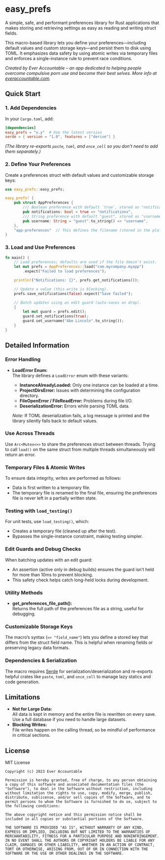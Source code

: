 # easy_prefs

A simple, safe, and performant preferences library for Rust applications that makes storing and retrieving settings as easy as reading and writing struct fields.

This macro-based library lets you define your preferences—including default values and custom storage keys—and persist them to disk using TOML. It emphasizes data safety by using atomic writes via temporary files and enforces a single-instance rule to prevent race conditions.

*Created by Ever Accountable – an app dedicated to helping people overcome compulsive porn use and become their best selves. More info at [everaccountable.com](https://everaccountable.com).*

## Quick Start

### 1. Add Dependencies

In your `Cargo.toml`, add:

```toml
[dependencies]
easy_prefs = "x.y"  # Use the latest version
serde = { version = "1.0", features = ["derive"] }
```

*(The library re-exports `paste`, `toml`, and `once_cell` so you don’t need to add them separately.)*

### 2. Define Your Preferences

Create a preferences struct with default values and customizable storage keys:

```rust
use easy_prefs::easy_prefs;

easy_prefs! {
    pub struct AppPreferences {
        /// Boolean preference with default `true`, stored as "notifications"
        pub notifications: bool = true => "notifications",
        /// String preference with default "guest", stored as "username"
        pub username: String = "guest".to_string() => "username",
    },
    "app-preferences"  // This defines the filename (stored in the platform-specific config directory)
}
```

### 3. Load and Use Preferences

```rust
fn main() {
    // Load preferences; defaults are used if the file doesn't exist.
    let mut prefs = AppPreferences::load("com.mycompany.myapp")
        .expect("Failed to load preferences");

    println!("Notifications: {}", prefs.get_notifications());

    // Update a value (this write is blocking).
    prefs.save_notifications(false).expect("Save failed");

    // Batch updates using an edit guard (auto-saves on drop).
    {
        let mut guard = prefs.edit();
        guard.set_notifications(true);
        guard.set_username("Abe Lincoln".to_string());
    }
}
```

## Detailed Information

### Error Handling

- **LoadError Enum:**  
  The library defines a `LoadError` enum with these variants:
  - **InstanceAlreadyLoaded:** Only one instance can be loaded at a time.
  - **ProjectDirsError:** Issues with determining the configuration directory.
  - **FileOpenError / FileReadError:** Problems during file I/O.
  - **DeserializationError:** Errors while parsing TOML data.

  *Note:* If TOML deserialization fails, a log message is printed and the library silently falls back to default values.

### Use Across Threads

Use `Arc<Mutex<>>` to share the preferences struct between threads.
Trying to call `load()` on the same struct from multiple threads simultaneously will return an error.

### Temporary Files & Atomic Writes

To ensure data integrity, writes are performed as follows:
- Data is first written to a temporary file.
- The temporary file is renamed to the final file, ensuring the preferences file is never left in a partially written state.

### Testing with `load_testing()`

For unit tests, use `load_testing()`, which:
- Creates a temporary file (cleaned up after the test).
- Bypasses the single-instance constraint, making testing simpler.

### Edit Guards and Debug Checks

When batching updates with an edit guard:
- An assertion (active only in debug builds) ensures the guard isn’t held for more than 10ms to prevent blocking.
- This safety check helps catch long-held locks during development.

### Utility Methods

- **get_preferences_file_path():**  
  Returns the full path of the preferences file as a string, useful for debugging.

### Customizable Storage Keys

The macro’s syntax (`=> "field_name"`) lets you define a stored key that differs from the struct field name. This is helpful when renaming fields or preserving legacy data formats.

### Dependencies & Serialization

The macro requires [Serde](https://serde.rs) for serialization/deserialization and re-exports helpful crates like `paste`, `toml`, and `once_cell` to manage lazy statics and code generation.

## Limitations

- **Not for Large Data:**  
  All data is kept in memory and the entire file is rewritten on every save. Use a full database if you need to handle large datasets.
- **Blocking Writes:**  
  File writes happen on the calling thread, so be mindful of performance in critical sections.

## License

MIT License

```
Copyright (c) 2023 Ever Accountable

Permission is hereby granted, free of charge, to any person obtaining a copy of this software and associated documentation files (the "Software"), to deal in the Software without restriction, including without limitation the rights to use, copy, modify, merge, publish, distribute, sublicense, and/or sell copies of the Software, and to permit persons to whom the Software is furnished to do so, subject to the following conditions:
  
The above copyright notice and this permission notice shall be included in all copies or substantial portions of the Software.
  
THE SOFTWARE IS PROVIDED "AS IS", WITHOUT WARRANTY OF ANY KIND, EXPRESS OR IMPLIED, INCLUDING BUT NOT LIMITED TO THE WARRANTIES OF MERCHANTABILITY, FITNESS FOR A PARTICULAR PURPOSE AND NONINFRINGEMENT. IN NO EVENT SHALL THE AUTHORS OR COPYRIGHT HOLDERS BE LIABLE FOR ANY CLAIM, DAMAGES OR OTHER LIABILITY, WHETHER IN AN ACTION OF CONTRACT, TORT OR OTHERWISE, ARISING FROM, OUT OF OR IN CONNECTION WITH THE SOFTWARE OR THE USE OR OTHER DEALINGS IN THE SOFTWARE.
```
